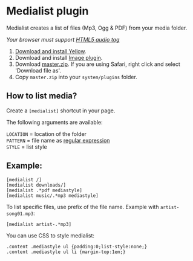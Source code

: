 # Medialist plugin

Medialist creates a list of files (Mp3, Ogg & PDF) from your media folder.

_Your browser must support [HTML5 audio tag](https://en.wikipedia.org/wiki/HTML5_Audio)_

1. [Download and install Yellow](https://github.com/datenstrom/yellow/).
2. Download and install [Image plugin](https://github.com/datenstrom/yellow-plugins/tree/master/image).
3. Download [master.zip](https://github.com/nibreh/yellow-plugin-medialist/archive/master.zip). If you are using Safari, right click and select 'Download file as'.
4. Copy `master.zip` into your `system/plugins` folder.

## How to list media?

Create a `[medialist]` shortcut in your page.

The following arguments are available:

`LOCATION` = location of the folder  
`PATTERN` = file name as [regular expression](https://en.wikipedia.org/wiki/Regular_expression)  
`STYLE` = list style  

## Example:
    
    [medialist /]
    [medialist downloads/]
    [medialist .*pdf mediastyle]
    [medialist music/.*mp3 mediastyle]

To list specific files, use prefix of the file name. Example with `artist-song01.mp3`:

    [medialist artist-.*mp3]
    
You can use CSS to style medialist:

    .content .mediastyle ul {padding:0;list-style:none;}
    .content .mediastyle ul li {margin-top:1em;}
